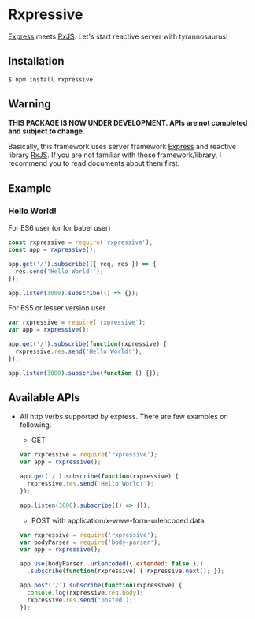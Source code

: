 # Rxpressive

[Express][Express] meets [RxJS][RxJS]. Let's start reactive server with tyrannosaurus!

[Express]: https://github.com/expressjs/express
[RxJS]: https://github.com/Reactive-Extensions/RxJS

## Installation

``` bash
$ npm install rxpressive
```

## Warning

**THIS PACKAGE IS NOW UNDER DEVELOPMENT. APIs are not completed and subject to change.**

Basically, this framework uses server framework [Express][Express] and reactive library [RxJS][RxJS]. If you are not familiar with those framework/library, I recommend you to read documents about them first.

## Example

### Hello World!

For ES6 user (or for babel user)

``` javascript
const rxpressive = require('rxpressive');
const app = rxpressive();

app.get('/').subscribe(({ req, res }) => {
  res.send('Hello World!');
});

app.listen(3000).subscribe(() => {});
```

For ES5 or lesser version user

``` javascript
var rxpressive = require('rxpressive');
var app = rxpressive();

app.get('/').subscribe(function(rxpressive) {
  rxpressive.res.send('Hello World!');
});

app.listen(3000).subscribe(function () {});
```

## Available APIs

- All http verbs supported by express. There are few examples on following.
  - GET

  ``` javascript
  var rxpressive = require('rxpressive');
  var app = rxpressive();

  app.get('/').subscribe(function(rxpressive) {
    rxpressive.res.send('Hello World!');
  });

  app.listen(3000).subscribe(() => {});
  ```

  - POST with application/x-www-form-urlencoded data

  ``` javascript
  var rxpressive = require('rxpressive');
  var bodyParser = require('body-parser');
  var app = rxpressive();

  app.use(bodyParser..urlencoded({ extended: false }))
    .subscribe(function(rxpressive) { rxpressive.next(); });

  app.post('/').subscribe(function(rxpressive) {
    console.log(rxpressive.req.body);
    rxpressive.res.send('posted');
  });
  ```
